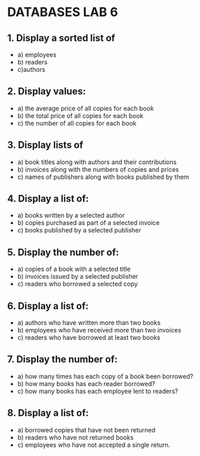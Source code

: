 # DATABASES LAB 6
## 1. Display a sorted list of 
 - a) employees
 - b) readers
 - c)authors
## 2. Display values:
 - a) the average price of all copies for each book
 - b) the total price of all copies for each book
 - c) the number of all copies for each book
## 3. Display lists of
 - a) book titles along with authors and their contributions
 - b) invoices along with the numbers of copies and prices
 - c) names of publishers along with books published by them
## 4. Display a list of:
 - a) books written by a selected author
 - b) copies purchased as part of a selected invoice
 - c) books published by a selected publisher
## 5. Display the number of:
 - a) copies of a book with a selected title
 - b) invoices issued by a selected publisher
 - c) readers who borrowed a selected copy
## 6. Display a list of:
 - a) authors who have written more than two books
 - b) employees who have received more than two invoices
 - c) readers who have borrowed at least two books
## 7. Display the number of:
 - a) how many times has each copy of a book been borrowed?
 - b) how many books has each reader borrowed?
 - c) how many books has each employee lent to readers?
## 8. Display a list of:
 - a) borrowed copies that have not been returned
 - b) readers who have not returned books
 - c) employees who have not accepted a single return.